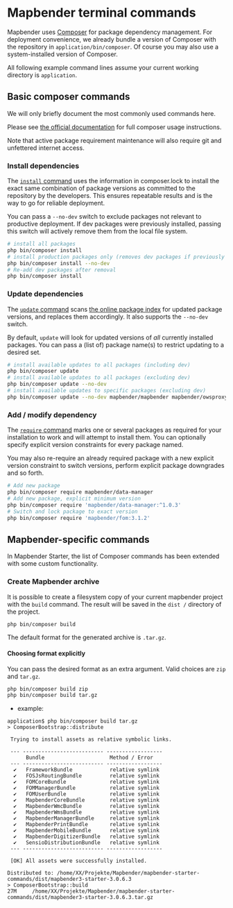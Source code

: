 # Mapbender terminal commands
Mapbender uses [Composer](https://getcomposer.org/) for package dependency management. For deployment convenience, we already
bundle a version of Composer with the repository in `application/bin/composer`. Of course you
may also use a system-installed version of Composer.

All following example command lines assume your current working directory is `application`.

## Basic composer commands

We will only briefly document the most commonly used commands here.

Please see [the official documentation](https://getcomposer.org/doc/03-cli.md) for full composer usage instructions.

Note that active package requirement maintenance will also require git and unfettered internet access.

### Install dependencies
The [`install` command](https://getcomposer.org/doc/03-cli.md#install-i) uses the information in composer.lock to install the exact same combination
of package versions as committed to the repository by the developers. This ensures repeatable
results and is the way to go for reliable deployment.

You can pass a `--no-dev` switch to exclude packages not relevant to
productive deployment. If dev packages were previously installed, passing this switch will
actively remove them from the local file system.

```bash
# install all packages
php bin/composer install
# install production packages only (removes dev packages if previously installed)
php bin/composer install --no-dev
# Re-add dev packages after removal
php bin/composer install
```

### Update dependencies
The [`update` command](https://getcomposer.org/doc/03-cli.md#update-u) scans [the online package index](https://packagist.org/) for updated package
versions, and replaces them accordingly. It also supports the `--no-dev` switch.

By default, `update` will look for updated versions of _all_ currently installed packages. You can
pass a (list of) package name(s) to restrict updating to a desired set.

```bash
# install available updates to all packages (including dev)
php bin/composer update
# install available updates to all packages (excluding dev)
php bin/composer update --no-dev
# install available updates to specific packages (excluding dev)
php bin/composer update --no-dev mapbender/mapbender mapbender/owsproxy symfony/symfony
```

### Add / modify dependency
The [`require` command](https://getcomposer.org/doc/03-cli.md#require) marks one or several
packages as required for your installation to work and will attempt to install them.
You can optionally specify explicit version constraints for every package named.

You may also re-require an already required package with a new explicit version constraint to
switch versions, perform explicit package downgrades and so forth.

```bash
# Add new package
php bin/composer require mapbender/data-manager
# Add new package, explicit minimum version
php bin/composer require 'mapbender/data-manager:^1.0.3'
# Switch and lock package to exact version
php bin/composer require 'mapbender/fom:3.1.2'
```

## Mapbender-specific commands
In Mapbender Starter, the list of Composer commands has been extended with some custom functionality.

### Create Mapbender archive

It is possible to create a filesystem copy of your current mapbender project with the ```build``` command. The result will be saved in the `dist /` directory of the project.

```bash
php bin/composer build
```

The default format for the generated archive is `.tar.gz`.

#### Choosing format explicitly
You can pass the desired format as an extra argument. Valid choices are `zip` and `tar.gz`.

```bash
php bin/composer build zip
php bin/composer build tar.gz
```

* example:

```text
application$ php bin/composer build tar.gz
> ComposerBootstrap::distribute

 Trying to install assets as relative symbolic links.

 --- -------------------------- ------------------ 
      Bundle                     Method / Error    
 --- -------------------------- ------------------ 
  ✔   FrameworkBundle            relative symlink  
  ✔   FOSJsRoutingBundle         relative symlink  
  ✔   FOMCoreBundle              relative symlink  
  ✔   FOMManagerBundle           relative symlink  
  ✔   FOMUserBundle              relative symlink  
  ✔   MapbenderCoreBundle        relative symlink  
  ✔   MapbenderWmcBundle         relative symlink  
  ✔   MapbenderWmsBundle         relative symlink  
  ✔   MapbenderManagerBundle     relative symlink  
  ✔   MapbenderPrintBundle       relative symlink  
  ✔   MapbenderMobileBundle      relative symlink  
  ✔   MapbenderDigitizerBundle   relative symlink  
  ✔   SensioDistributionBundle   relative symlink  
 --- -------------------------- ------------------ 

 [OK] All assets were successfully installed.                                                                           

Distributed to: /home/XX/Projekte/Mapbender/mapbender-starter-commands/dist/mapbender3-starter-3.0.6.3
> ComposerBootstrap::build
27M     /home/XX/Projekte/Mapbender/mapbender-starter-commands/dist/mapbender3-starter-3.0.6.3.tar.gz
```
